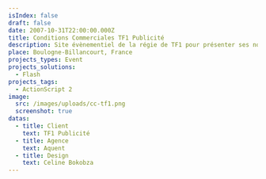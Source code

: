 ```yaml
---
isIndex: false
draft: false
date: 2007-10-31T22:00:00.000Z
title: Conditions Commerciales TF1 Publicité
description: Site évènementiel de la régie de TF1 pour présenter ses nouvelles conditions commerciales.
place: Boulogne-Billancourt, France
projects_types: Event
projects_solutions:
  - Flash
projects_tags:
  - ActionScript 2
image:
  src: /images/uploads/cc-tf1.png
  screenshot: true
datas:
  - title: Client
    text: TF1 Publicité
  - title: Agence
    text: Aquent
  - title: Design
    text: Celine Bokobza
---
```

